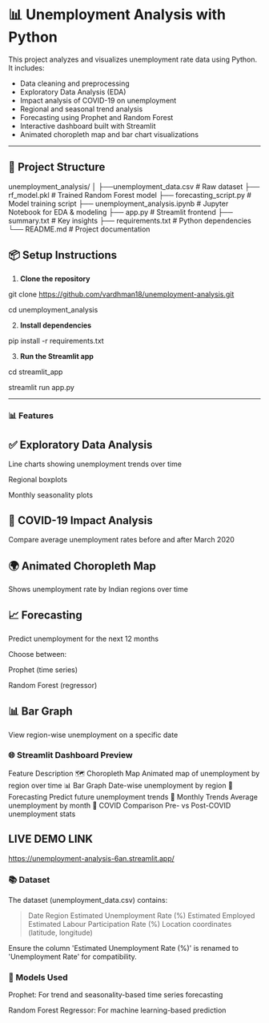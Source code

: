 # 📊 Unemployment Analysis with Python

This project analyzes and visualizes unemployment rate data using Python. It includes:
- Data cleaning and preprocessing
- Exploratory Data Analysis (EDA)
- Impact analysis of COVID-19 on unemployment
- Regional and seasonal trend analysis
- Forecasting using Prophet and Random Forest
- Interactive dashboard built with Streamlit
- Animated choropleth map and bar chart visualizations

---

## 📁 Project Structure

unemployment_analysis/
│
├──unemployment_data.csv # Raw dataset
├── rf_model.pkl # Trained Random Forest model
├── forecasting_script.py # Model training script
├── unemployment_analysis.ipynb # Jupyter Notebook for EDA & modeling
├── app.py # Streamlit frontend
├── summary.txt # Key insights
├── requirements.txt # Python dependencies
└── README.md # Project documentation


## 📦 Setup Instructions

1. **Clone the repository**

git clone https://github.com/vardhman18/unemployment-analysis.git

cd unemployment_analysis

2. **Install dependencies**


pip install -r requirements.txt

3. **Run the Streamlit app**


cd streamlit_app

streamlit run app.py

-----


### 📊 Features

 ## ✅ Exploratory Data Analysis
Line charts showing unemployment trends over time

Regional boxplots

Monthly seasonality plots

## 🦠 COVID-19 Impact Analysis
Compare average unemployment rates before and after March 2020

## 🌍 Animated Choropleth Map
Shows unemployment rate by Indian regions over time

## 📈 Forecasting
Predict unemployment for the next 12 months

Choose between:

Prophet (time series)

Random Forest (regressor)

## 📊 Bar Graph
View region-wise unemployment on a specific date

### 🌐 Streamlit Dashboard Preview
Feature	Description
🗺️ Choropleth Map	Animated map of unemployment by region over time
📊 Bar Graph	Date-wise unemployment by region
🔮 Forecasting	Predict future unemployment trends
📅 Monthly Trends	Average unemployment by month
🧪 COVID Comparison	Pre- vs Post-COVID unemployment stats

## LIVE DEMO LINK 
https://unemployment-analysis-6an.streamlit.app/

### 📚 Dataset
The dataset (unemployment_data.csv) contains:

> Date
>Region
>Estimated Unemployment Rate (%)
>Estimated Employed
>Estimated Labour Participation Rate (%)
>Location coordinates (latitude, longitude)

Ensure the column 'Estimated Unemployment Rate (%)' is renamed to 'Unemployment Rate' for compatibility.

### 🤖 Models Used
Prophet: For trend and seasonality-based time series forecasting

Random Forest Regressor: For machine learning-based prediction



